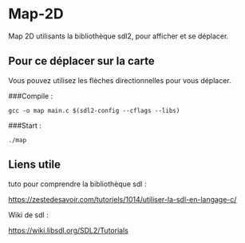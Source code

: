 # Map-2D
Map 2D utilisants la bibliothèque sdl2, pour afficher et se déplacer.

## Pour ce déplacer sur la carte
Vous pouvez utilisez les flèches directionnelles pour vous déplacer.

###Compile :
```
gcc -o map main.c $(sdl2-config --cflags --libs)
```
###Start :
```
./map
```

## Liens utile
tuto pour comprendre la bibliothèque sdl :

https://zestedesavoir.com/tutoriels/1014/utiliser-la-sdl-en-langage-c/

Wiki de sdl :

https://wiki.libsdl.org/SDL2/Tutorials
